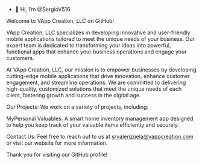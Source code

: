 - 👋 Hi, I’m @SergioV516
 
Welcome to VApp Creation, LLC on GitHub!

 
VApp Creation, LLC specializes in developing innovative and user-friendly mobile applications tailored to meet the unique needs of your business. Our expert team is dedicated to transforming your ideas into powerful, functional apps that enhance your business operations and engage your customers.


At VApp Creation, LLC, our mission is to empower businesses by developing cutting-edge mobile applications that drive innovation, enhance customer engagement, and streamline operations. We are committed to delivering high-quality, customized solutions that meet the unique needs of each client, fostering growth and success in the digital age.

Our Projects:
We work on a variety of projects, including:

MyPersonal Valuables: A smart home inventory management app designed to help you keep track of your valuable items efficiently and securely.

Contact Us: 
Feel free to reach out to us at srvalenzuela@vappcreation.com or visit our website for more information.

Thank you for visiting our GitHub profile!
